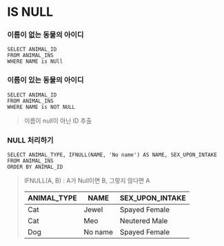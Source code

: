 # IS NULL



### 이름이 없는 동물의 아이디

```mysql
SELECT ANIMAL_ID
FROM ANIMAL_INS
WHERE NAME is NUll
```



### 이름이 있는 동물의 아이디

```mysql
SELECT ANIMAL_ID
FROM ANIMAL_INS
WHERE NAME is NOT NULL
```

> 이름이 null이 아닌 ID 추출



### NULL 처리하기

```mysql
SELECT ANIMAL_TYPE, IFNULL(NAME, 'No name') AS NAME, SEX_UPON_INTAKE 
FROM ANIMAL_INS
ORDER BY ANIMAL_ID
```

> IFNULL(A, B) : A가 Null이면 B, 그렇지 않다면 A
>
> | ANIMAL_TYPE | NAME    | SEX_UPON_INTAKE |
> | ----------- | ------- | --------------- |
> | Cat         | Jewel   | Spayed Female   |
> | Cat         | Meo     | Neutered Male   |
> | Dog         | No name | Spayed Female   |